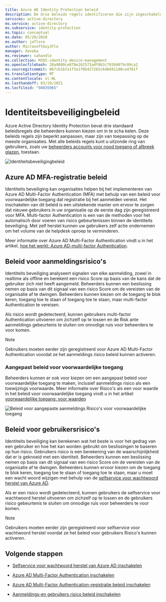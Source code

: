 ```yaml
---
title: Azure AD Identity Protection beleid
description: De drie beleids regels identificeren die zijn ingeschakeld met identiteits beveiliging
services: active-directory
ms.service: active-directory
ms.subservice: identity-protection
ms.topic: conceptual
ms.date: 05/20/2020
ms.author: joflore
author: MicrosoftGuyJFlo
manager: daveba
ms.reviewer: sahandle
ms.collection: M365-identity-device-management
ms.openlocfilehash: 28a9080ce878e262573adf0b3c79394079c09ca2
ms.sourcegitcommit: 867cb1b7a1f3a1f0b427282c648d411d0ca4f81f
ms.translationtype: MT
ms.contentlocale: nl-NL
ms.lasthandoff: 03/19/2021
ms.locfileid: "94835965"
---
```

# <a name="identity-protection-policies"></a>Identiteitsbeveiligingbeleid

Azure Active Directory Identity Protection bevat drie standaard beleidsregels die beheerders kunnen kiezen om in te scha kelen. Deze beleids regels zijn beperkt aanpassen, maar zijn van toepassing op de meeste organisaties. Met alle beleids regels kunt u uitzonde ring van gebruikers, zoals uw [beheerders accounts voor nood toegang of afbreek glazen](../roles/security-emergency-access.md), toestaan.

![Identiteitsbeveiligingbeleid](./media/concept-identity-protection-policies/identity-protection-policies.png)

## <a name="azure-ad-mfa-registration-policy"></a>Azure AD MFA-registratie beleid

Identiteits beveiliging kan organisaties helpen bij het implementeren van Azure AD Multi-Factor Authentication (MFA) met behulp van een beleid voor voorwaardelijke toegang dat registratie bij het aanmelden vereist. Het inschakelen van dit beleid is een uitstekende manier om ervoor te zorgen dat nieuwe gebruikers in uw organisatie op de eerste dag zijn geregistreerd voor MFA. Multi-factor Authentication is een van de methoden voor het automatisch door voeren van risico gebeurtenissen binnen de identiteits beveiliging. Met zelf herstel kunnen uw gebruikers zelf actie ondernemen om het volume van de helpdesk oproep te verminderen.

Meer informatie over Azure AD Multi-Factor Authentication vindt u in het artikel, [hoe het werkt: Azure AD-multi-factor Authentication](../authentication/concept-mfa-howitworks.md).

## <a name="sign-in-risk-policy"></a>Beleid voor aanmeldingsrisico's

Identiteits beveiliging analyseert signalen van elke aanmelding, zowel in realtime als offline en berekent een risico Score op basis van de kans dat de gebruiker zich niet heeft aangemeld. Beheerders kunnen een beslissing nemen op basis van dit signaal van een risico Score om de vereisten van de organisatie af te dwingen. Beheerders kunnen kiezen om de toegang te blok keren, toegang toe te staan of toegang toe te staan, maar multi-factor Authentication te vereisen.

Als risico wordt gedetecteerd, kunnen gebruikers multi-factor Authentication uitvoeren om zichzelf op te lossen en de Risk ante aanmeldings gebeurtenis te sluiten om onnodige ruis voor beheerders te voor komen.

> [!NOTE] 
> Gebruikers moeten eerder zijn geregistreerd voor Azure AD Multi-Factor Authentication voordat ze het aanmeldings risico beleid kunnen activeren.

### <a name="custom-conditional-access-policy"></a>Aangepast beleid voor voorwaardelijke toegang

Beheerders kunnen er ook voor kiezen om een aangepast beleid voor voorwaardelijke toegang te maken, inclusief aanmeldings risico als een toewijzings voorwaarde. Meer informatie over Risico's als een voor waarde in het beleid voor voorwaardelijke toegang vindt u in het artikel [voorwaardelijke toegang: voor waarden](../conditional-access/concept-conditional-access-conditions.md#sign-in-risk)

![Beleid voor aangepaste aanmeldings Risico's voor voorwaardelijke toegang](./media/concept-identity-protection-policies/identity-protection-custom-sign-in-policy.png)

## <a name="user-risk-policy"></a>Beleid voor gebruikersrisico's

Identiteits beveiliging kan berekenen wat het beste is voor het gedrag van een gebruiker en hoe het kan worden gebruikt om beslissingen te baseren op hun risico. Gebruikers risico is een berekening van de waarschijnlijkheid dat er is geknoeid met een identiteit. Beheerders kunnen een beslissing nemen op basis van dit signaal van een risico Score om de vereisten van de organisatie af te dwingen. Beheerders kunnen ervoor kiezen om de toegang te blok keren, toegang toe te staan of toegang toe te staan, maar u moet een wacht woord wijzigen met behulp van de [selfservice voor wachtwoord herstel van Azure AD](../authentication/howto-sspr-deployment.md).

Als er een risico wordt gedetecteerd, kunnen gebruikers de selfservice voor wachtwoord herstel uitvoeren om zichzelf op te lossen en de gebruikers risico gebeurtenis te sluiten om onnodige ruis voor beheerders te voor komen.

> [!NOTE] 
> Gebruikers moeten eerder zijn geregistreerd voor selfservice voor wachtwoord herstel voordat ze het beleid voor gebruikers Risico's kunnen activeren.

## <a name="next-steps"></a>Volgende stappen

- [Selfservice voor wachtwoord herstel van Azure AD inschakelen](../authentication/howto-sspr-deployment.md)

- [Azure AD Multi-Factor Authentication inschakelen](../authentication/howto-mfa-getstarted.md)

- [Azure AD Multi-Factor Authentication-registratie beleid inschakelen](howto-identity-protection-configure-mfa-policy.md)

- [Aanmeldings-en gebruikers risico beleid inschakelen](howto-identity-protection-configure-risk-policies.md)
